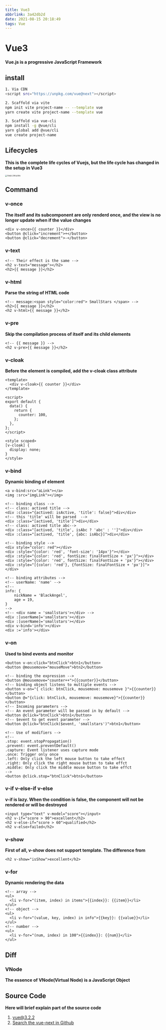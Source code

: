 ```yaml
---
title: Vue3
abbrlink: 3a42db2d
date: 2021-08-15 20:18:49
tags: Vue
---
```


# Vue3

**Vue.js is a progressive JavaScript Framework**

## install

```bash
1. Via CDN
<script src="https://unpkg.com/vue@next"></script>

2. Scaffold via vite
npm init vite project-name -- --template vue
yarn create vite project-name --template vue

3. Scaffold via vue-cli
npm install -g @vue/cli
yarn global add @vue/cli
vue create project-name
```

## Lifecycles

**This is the complete life cycles of Vuejs, but the life cycle has changed in the setup in Vue3**

<img src="https://vue3js.cn/docs/zh/images/lifecycle.png" alt="Vuejs Lifecycles" style="zoom:40%;" />

## Command

### v-once

**The itself and its subcomponent are only renderd once, and the view is no longer update when if the value changes**

```vue
<div v-once>{{ counter }}</div>
<button @click="increment">+</button>
<button @click="decrement">-</button>
```

### v-text

```vue
<!-- Their effect is the same -->
<h2 v-text="message"></h2>
<h2>{{ message }}</h2>
```

### v-html

**Parse the string of HTML code**

```vue
<!-- message:<span style="color:red"> SmallStars </span> -->
<h2>{{ message }}</h2>
<h2 v-html>{{ message }}</h2>
```

### v-pre

**Skip the compilation process of itself and its child elements**

```vue
<!-- {{ message }} -->
<h2 v-pre>{{ message }}</h2>
```

### v-cloak

**Before the element is compiled, add the v-cloak class attribute**

```vue
<template>
  <div v-cloak>{{ counter }}</div>
</template>

<script>
export default {
  data() {
    return {
      counter: 100,
    };
  },
};
</script>

<style scoped>
[v-cloak] {
  display: none;
}
</style>
```

### v-bind

**Dynamic binding of element**

```vue
<a v-bind:src="aLink"></a>
<img :src="imgLink"></img>

<!-- binding class -->
<!-- class: actived title -->
<div :class="{actived: isActive, 'title': false}">div</div>
<!-- this 'title' will be parsed  -->
<div :class="[actived, 'title']">div</div>
<!-- class: actived title abc-->
<div :class="[actived, 'title', isAbc ? 'abc' : '']">div</div>
<div :class="[actived, 'title', {abc: isAbc}]">div</div>

<!-- binding style -->
<div style="color: red"></div>
<div :style="{color: 'red', 'font-size': '14px'}"></div>
<div :style="{color: 'red', fontSize: finalFontSize + 'px'}"></div>
<div :style="{color: 'red', fontSize: finalFontSize + 'px'}"></div>
<div :style="[{color: 'red'}, {fontSize: finalFontSize + 'px'}]"></div>

<!-- binding attributes -->
<!-- userName: 'name' -->
<!--
info: {
	nickName = 'BlackAngel',
	age = 19,
}
-->
<!-- <div name = 'smallstars'></div> -->
<div :[userName]='smallstars'></div>
<div :[userName]='smallstars'></div>
<div v-bind='info'></div>
<div :='info'></div>
```

### v-on

**Used to bind events and monitor**

```vue
<button v-on:click="btnClick">btn1</button>
<button @mousemove="mouseMove">btn2</button>

<!-- binding the expression -->
<button @mousemove="counter++">{{counter}}</button>
<!-- binding object listens to multiple events -->
<button v-on="{ click: btnClick, mousemove: mousemove }">{{counter}}</button>
<button @="{click: btnClick, mousemove: mousemove}">{{counter}}</button>
<!-- Incoming parameters -->
<!-- An event parameter will be passed in by default -->
<button @click="btnClick">btn1</button>
<!-- $event to get event parameter -->
<button @click="btnClick($event, 'smallstars')">btn1</button>

<!-- Use of modifiers -->
<!-- 
.stop: event.stopPropagation()
.prevent: event.preventDefault()
.capture: Event listener uses capture mode
.once: Trigger only once
.left: Only click the left mouse button to take effect
.right: Only click the right mouse button to take effct
.middle: Only click the middle mouse button to take effct
-->
<button @click.stop="btnClick">btn1</button>
```

### v-if v-else-if v-else

**v-if is lazy. When the condition is false, the component will not be rendered or will be destroyed**

```vue
<input type="text" v-model="score"></input>
<h2 v-if="score > 90">excellent</h2>
<h2 v-else-if="score > 60">qualified</h2>
<h2 v-else>failed</h2>
```

### v-show

**First of all, v-show does not support template. The difference from**

```vue
<h2 v-show="isShow">excellent</h2>
```

### v-for

**Dynamic rendering the data**

```vue
<!-- array -->
<ul>
  <li v-for="(item, index) in items">{{index}}: {{item}}</li>
</ul>
<!-- object -->
<ul>
  <li v-for="(value, key, index) in info">{{key}}: {{value}}</li>
</ul>
<!-- number -->
<ul>
  <li v-for="(num, index) in 100">{{index}}: {{num}}</li>
</ul>
```

## Diff

### VNode

**The essence of VNode(Virtual Node) is a JavaScript Object**

## Source Code

**Here will brief explain part of the source code**

1. [vue@3.2.2](https://unpkg.com/vue@3.2.2/dist/vue.global.js)
2. [Search the vue-next in Github](https://github.com/vuejs/vue-next)
